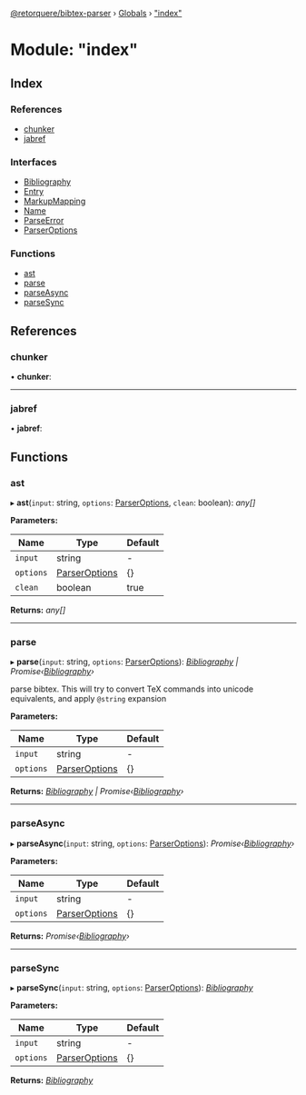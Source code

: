 [@retorquere/bibtex-parser](../README.md) › [Globals](../globals.md) › ["index"](_index_.md)

# Module: "index"

## Index

### References

* [chunker](_index_.md#chunker)
* [jabref](_index_.md#jabref)

### Interfaces

* [Bibliography](../interfaces/_index_.bibliography.md)
* [Entry](../interfaces/_index_.entry.md)
* [MarkupMapping](../interfaces/_index_.markupmapping.md)
* [Name](../interfaces/_index_.name.md)
* [ParseError](../interfaces/_index_.parseerror.md)
* [ParserOptions](../interfaces/_index_.parseroptions.md)

### Functions

* [ast](_index_.md#ast)
* [parse](_index_.md#parse)
* [parseAsync](_index_.md#parseasync)
* [parseSync](_index_.md#parsesync)

## References

###  chunker

• **chunker**:

___

###  jabref

• **jabref**:

## Functions

###  ast

▸ **ast**(`input`: string, `options`: [ParserOptions](../interfaces/_index_.parseroptions.md), `clean`: boolean): *any[]*

**Parameters:**

Name | Type | Default |
------ | ------ | ------ |
`input` | string | - |
`options` | [ParserOptions](../interfaces/_index_.parseroptions.md) | {} |
`clean` | boolean | true |

**Returns:** *any[]*

___

###  parse

▸ **parse**(`input`: string, `options`: [ParserOptions](../interfaces/_index_.parseroptions.md)): *[Bibliography](../interfaces/_index_.bibliography.md) | Promise‹[Bibliography](../interfaces/_index_.bibliography.md)›*

parse bibtex. This will try to convert TeX commands into unicode equivalents, and apply `@string` expansion

**Parameters:**

Name | Type | Default |
------ | ------ | ------ |
`input` | string | - |
`options` | [ParserOptions](../interfaces/_index_.parseroptions.md) | {} |

**Returns:** *[Bibliography](../interfaces/_index_.bibliography.md) | Promise‹[Bibliography](../interfaces/_index_.bibliography.md)›*

___

###  parseAsync

▸ **parseAsync**(`input`: string, `options`: [ParserOptions](../interfaces/_index_.parseroptions.md)): *Promise‹[Bibliography](../interfaces/_index_.bibliography.md)›*

**Parameters:**

Name | Type | Default |
------ | ------ | ------ |
`input` | string | - |
`options` | [ParserOptions](../interfaces/_index_.parseroptions.md) | {} |

**Returns:** *Promise‹[Bibliography](../interfaces/_index_.bibliography.md)›*

___

###  parseSync

▸ **parseSync**(`input`: string, `options`: [ParserOptions](../interfaces/_index_.parseroptions.md)): *[Bibliography](../interfaces/_index_.bibliography.md)*

**Parameters:**

Name | Type | Default |
------ | ------ | ------ |
`input` | string | - |
`options` | [ParserOptions](../interfaces/_index_.parseroptions.md) | {} |

**Returns:** *[Bibliography](../interfaces/_index_.bibliography.md)*
